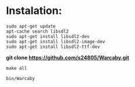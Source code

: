 # Instalation:
```
sudo apt-get update
apt-cache search libsdl2
sudo apt-get install libsdl2-dev
sudo apt-get install libsdl2-image-dev
sudo apt-get install libsdl2-ttf-dev
```
**git clone https://github.com/s24805/Warcaby.git**

```
make all 

bin/Warcaby
```

